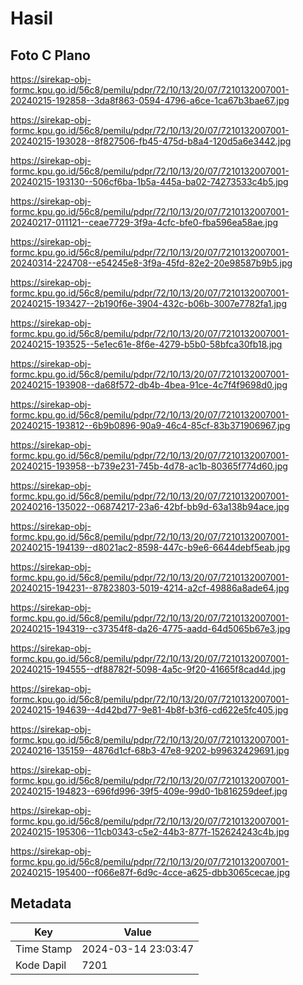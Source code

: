 # Hasil

## Foto C Plano

https://sirekap-obj-formc.kpu.go.id/56c8/pemilu/pdpr/72/10/13/20/07/7210132007001-20240215-192858--3da8f863-0594-4796-a6ce-1ca67b3bae67.jpg

https://sirekap-obj-formc.kpu.go.id/56c8/pemilu/pdpr/72/10/13/20/07/7210132007001-20240215-193028--8f827506-fb45-475d-b8a4-120d5a6e3442.jpg

https://sirekap-obj-formc.kpu.go.id/56c8/pemilu/pdpr/72/10/13/20/07/7210132007001-20240215-193130--506cf6ba-1b5a-445a-ba02-74273533c4b5.jpg

https://sirekap-obj-formc.kpu.go.id/56c8/pemilu/pdpr/72/10/13/20/07/7210132007001-20240217-011121--ceae7729-3f9a-4cfc-bfe0-fba596ea58ae.jpg

https://sirekap-obj-formc.kpu.go.id/56c8/pemilu/pdpr/72/10/13/20/07/7210132007001-20240314-224708--e54245e8-3f9a-45fd-82e2-20e98587b9b5.jpg

https://sirekap-obj-formc.kpu.go.id/56c8/pemilu/pdpr/72/10/13/20/07/7210132007001-20240215-193427--2b190f6e-3904-432c-b06b-3007e7782fa1.jpg

https://sirekap-obj-formc.kpu.go.id/56c8/pemilu/pdpr/72/10/13/20/07/7210132007001-20240215-193525--5e1ec61e-8f6e-4279-b5b0-58bfca30fb18.jpg

https://sirekap-obj-formc.kpu.go.id/56c8/pemilu/pdpr/72/10/13/20/07/7210132007001-20240215-193908--da68f572-db4b-4bea-91ce-4c7f4f9698d0.jpg

https://sirekap-obj-formc.kpu.go.id/56c8/pemilu/pdpr/72/10/13/20/07/7210132007001-20240215-193812--6b9b0896-90a9-46c4-85cf-83b371906967.jpg

https://sirekap-obj-formc.kpu.go.id/56c8/pemilu/pdpr/72/10/13/20/07/7210132007001-20240215-193958--b739e231-745b-4d78-ac1b-80365f774d60.jpg

https://sirekap-obj-formc.kpu.go.id/56c8/pemilu/pdpr/72/10/13/20/07/7210132007001-20240216-135022--06874217-23a6-42bf-bb9d-63a138b94ace.jpg

https://sirekap-obj-formc.kpu.go.id/56c8/pemilu/pdpr/72/10/13/20/07/7210132007001-20240215-194139--d8021ac2-8598-447c-b9e6-6644debf5eab.jpg

https://sirekap-obj-formc.kpu.go.id/56c8/pemilu/pdpr/72/10/13/20/07/7210132007001-20240215-194231--87823803-5019-4214-a2cf-49886a8ade64.jpg

https://sirekap-obj-formc.kpu.go.id/56c8/pemilu/pdpr/72/10/13/20/07/7210132007001-20240215-194319--c37354f8-da26-4775-aadd-64d5065b67e3.jpg

https://sirekap-obj-formc.kpu.go.id/56c8/pemilu/pdpr/72/10/13/20/07/7210132007001-20240215-194555--df88782f-5098-4a5c-9f20-41665f8cad4d.jpg

https://sirekap-obj-formc.kpu.go.id/56c8/pemilu/pdpr/72/10/13/20/07/7210132007001-20240215-194639--4d42bd77-9e81-4b8f-b3f6-cd622e5fc405.jpg

https://sirekap-obj-formc.kpu.go.id/56c8/pemilu/pdpr/72/10/13/20/07/7210132007001-20240216-135159--4876d1cf-68b3-47e8-9202-b99632429691.jpg

https://sirekap-obj-formc.kpu.go.id/56c8/pemilu/pdpr/72/10/13/20/07/7210132007001-20240215-194823--696fd996-39f5-409e-99d0-1b816259deef.jpg

https://sirekap-obj-formc.kpu.go.id/56c8/pemilu/pdpr/72/10/13/20/07/7210132007001-20240215-195306--11cb0343-c5e2-44b3-877f-152624243c4b.jpg

https://sirekap-obj-formc.kpu.go.id/56c8/pemilu/pdpr/72/10/13/20/07/7210132007001-20240215-195400--f066e87f-6d9c-4cce-a625-dbb3065cecae.jpg


## Metadata

| Key        | Value               |
| ---------- | ------------------- |
| Time Stamp | 2024-03-14 23:03:47 |
| Kode Dapil | 7201                |



